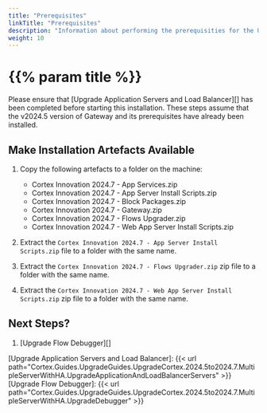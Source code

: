 ```yaml
---
title: "Prerequisites"
linkTitle: "Prerequisites"
description: "Information about performing the prerequisities for the Upgrade of the Web Application Server."
weight: 10
---
```


# {{% param title %}}

Please ensure that [Upgrade Application Servers and Load Balancer][] has been completed before starting this installation. These steps assume that the v2024.5 version of Gateway and its prerequisites have already been installed.

## Make Installation Artefacts Available

1. Copy the following artefacts to a folder on the machine:

   * Cortex Innovation 2024.7 - App Services.zip
   * Cortex Innovation 2024.7 - App Server Install Scripts.zip
   * Cortex Innovation 2024.7 - Block Packages.zip
   * Cortex Innovation 2024.7 - Gateway.zip
   * Cortex Innovation 2024.7 - Flows Upgrader.zip
   * Cortex Innovation 2024.7 - Web App Server Install Scripts.zip

1. Extract the `Cortex Innovation 2024.7 - App Server Install Scripts.zip` file to a folder with the same name.
1. Extract the `Cortex Innovation 2024.7 - Flows Upgrader.zip` zip file to a folder with the same name.
1. Extract the `Cortex Innovation 2024.7 - Web App Server Install Scripts.zip` zip file to a folder with the same name.

## Next Steps?

1. [Upgrade Flow Debugger][]

[Upgrade Application Servers and Load Balancer]: {{< url path="Cortex.Guides.UpgradeGuides.UpgradeCortex.2024.5to2024.7.MultipleServerWithHA.UpgradeApplicationAndLoadBalancerServers" >}}
[Upgrade Flow Debugger]: {{< url path="Cortex.Guides.UpgradeGuides.UpgradeCortex.2024.5to2024.7.MultipleServerWithHA.UpgradeDebugger" >}}
